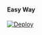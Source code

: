 
#### Easy Way
[![Deploy](https://www.herokucdn.com/deploy/button.svg)](https://heroku.com/deploy)




